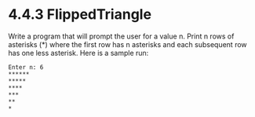 # 4.4.3 FlippedTriangle
Write a program that will prompt the user for a value n. Print n rows of asterisks (*) where the first row has n asterisks and each subsequent row has one less asterisk. Here is a sample run:
```
Enter n: 6
******
*****
****
***
**
*
```